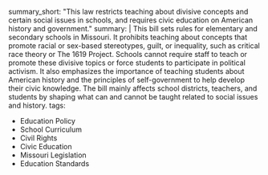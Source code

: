 summary_short: "This law restricts teaching about divisive concepts and certain social issues in schools, and requires civic education on American history and government."
summary: |
  This bill sets rules for elementary and secondary schools in Missouri. It prohibits teaching about concepts that promote racial or sex-based stereotypes, guilt, or inequality, such as critical race theory or The 1619 Project. Schools cannot require staff to teach or promote these divisive topics or force students to participate in political activism. It also emphasizes the importance of teaching students about American history and the principles of self-government to help develop their civic knowledge. The bill mainly affects school districts, teachers, and students by shaping what can and cannot be taught related to social issues and history.
tags:
  - Education Policy
  - School Curriculum
  - Civil Rights
  - Civic Education
  - Missouri Legislation
  - Education Standards
